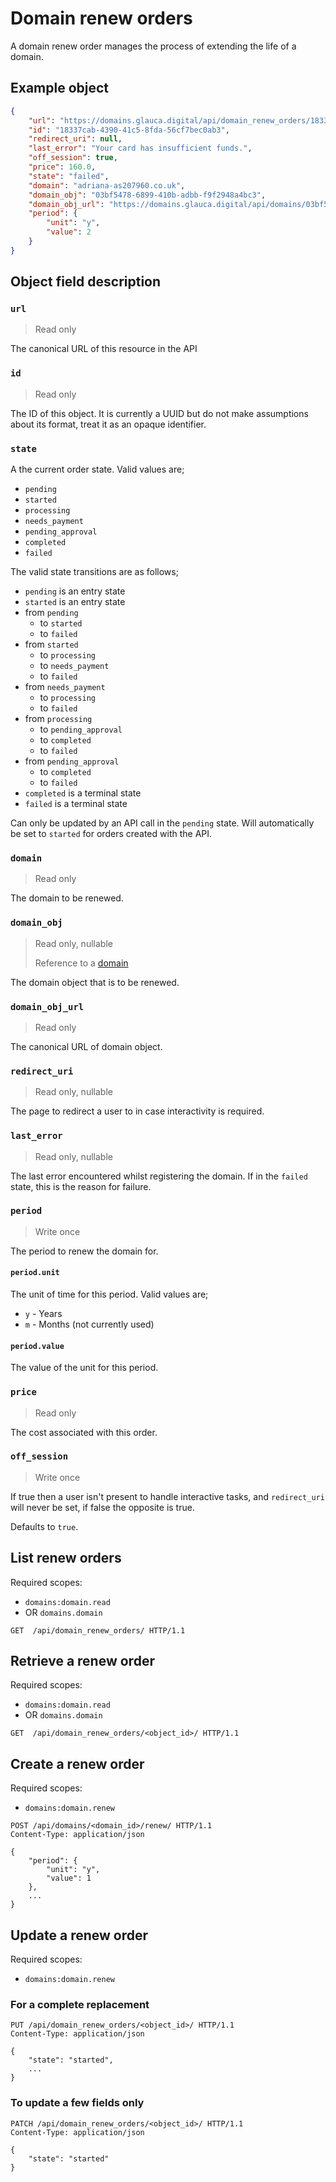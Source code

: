 # Domain renew orders

A domain renew order manages the process of extending the life of a domain.
    
## Example object

```json
{
    "url": "https://domains.glauca.digital/api/domain_renew_orders/18337cab-4390-41c5-8fda-56cf7bec0ab3/",
    "id": "18337cab-4390-41c5-8fda-56cf7bec0ab3",
    "redirect_uri": null,
    "last_error": "Your card has insufficient funds.",
    "off_session": true,
    "price": 160.0,
    "state": "failed",
    "domain": "adriana-as207960.co.uk",
    "domain_obj": "03bf5478-6899-410b-adbb-f9f2948a4bc3",
    "domain_obj_url": "https://domains.glauca.digital/api/domains/03bf5478-6899-410b-adbb-f9f2948a4bc3/",
    "period": {
        "unit": "y",
        "value": 2
    }
}
```
    
## Object field description

### `url`
> Read only

The canonical URL of this resource in the API  

### `id`
> Read only

The ID of this object. It is currently a UUID but do not make assumptions about its
format, treat it as an opaque identifier.

### `state`

A the current order state. Valid values are;

* `pending`
* `started`
* `processing`
* `needs_payment`
* `pending_approval`
* `completed`
* `failed`

The valid state transitions are as follows;

* `pending` is an entry state
* `started` is an entry state
* from `pending`
    * to `started`
    * to `failed`
* from `started`
    * to `processing`
    * to `needs_payment`
    * to `failed`
* from `needs_payment`
    * to `processing`
    * to `failed`
* from `processing` 
    * to `pending_approval`
    * to `completed`
    * to `failed`
* from `pending_approval`
    * to `completed`
    * to `failed`
* `completed` is a terminal state
* `failed` is a terminal state

Can only be updated by an API call in the `pending` state.
Will automatically be set to `started` for orders created with the API.

### `domain`
> Read only

The domain to be renewed.

### `domain_obj`
> Read only, nullable
>
> Reference to a [domain](/domains/api/domain/)

The domain object that is to be renewed.

### `domain_obj_url`
> Read only

The canonical URL of domain object.

### `redirect_uri`
> Read only, nullable

The page to redirect a user to in case interactivity is required.

### `last_error`
> Read only, nullable

The last error encountered whilst registering the domain. If in the `failed` state, 
this is the reason for failure.

### `period`
> Write once

The period to renew the domain for.

#### `period.unit`

The unit of time for this period. Valid values are;

* `y` - Years
* `m` - Months (not currently used)

#### `period.value`

The value of the unit for this period.

### `price`
> Read only

The cost associated with this order.

### `off_session`
> Write once

If true then a user isn't present to handle interactive tasks, and `redirect_uri` will
never be set, if false the opposite is true.

Defaults to `true`.
  
## List renew orders

Required scopes:

- `domains:domain.read`
- OR `domains.domain` 

```http
GET  /api/domain_renew_orders/ HTTP/1.1
```
  
## Retrieve a renew order

Required scopes:

- `domains:domain.read`
- OR `domains.domain` 

```http
GET  /api/domain_renew_orders/<object_id>/ HTTP/1.1
```
  
## Create a renew order

Required scopes:

- `domains:domain.renew` 

```http
POST /api/domains/<domain_id>/renew/ HTTP/1.1
Content-Type: application/json

{
    "period": {
        "unit": "y",
        "value": 1
    },
    ...
}
```
  
## Update a renew order

Required scopes:

- `domains:domain.renew` 

### For a complete replacement

```http
PUT /api/domain_renew_orders/<object_id>/ HTTP/1.1
Content-Type: application/json

{
    "state": "started",
    ...
}
```

### To update a few fields only

```http
PATCH /api/domain_renew_orders/<object_id>/ HTTP/1.1
Content-Type: application/json

{
    "state": "started"
}
```